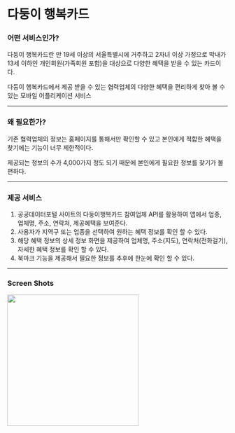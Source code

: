 # 다둥이 행복카드

### 어떤 서비스인가?

다둥이 행복카드란 만 19세 이상의 서울특별시에 거주하고 2자녀 이상 가정으로 막내가 13세 이하인 개인회원(가족회원 포함)을 대상으로 다양한 혜택을 받을 수 있는 카드이다.

다둥이 행복카드에서 제공 받을 수 있는 협력업체의 다양한 혜택을 편리하게 찾아 볼 수 있는 모바일 어플리케이션 서비스

---

### 왜 필요한가?

기존 협력업체의 정보는 홈페이지를 통해서만 확인할 수 있고 본인에게 적합한 혜택을 찾기에는 기능이 너무 제한적이다.

제공되는 정보의 수가 4,000가지 정도 되기 때문에 본인에게 필요한 정보를 찾기가 불편하다.

---

### 제공 서비스

1. 공공데이터포털 사이트의 다둥이행복카드 참여업체 API를 활용하여 앱에서 업종, 업체명, 주소, 연락처, 제공혜택을 보여준다.
2. 사용자가 지역구 또는 업종을 선택하여 원하는 혜택 정보를 확인 할 수 있다.
3. 해당 혜택 정보의 상세 정보 화면을 제공하여 업체명, 주소(지도), 연락처(전화걸기), 자세한 혜택 정보를 확인 할 수 있다.
4. 북마크 기능을 제공해서 필요한 정보를 추후에 한눈에 확인 할 수 있다.

---

### Screen Shots
<img src="https://user-images.githubusercontent.com/35838578/52617338-c9840280-2ede-11e9-8dd7-66b3b5a3b74f.png" width="300" height="300">
